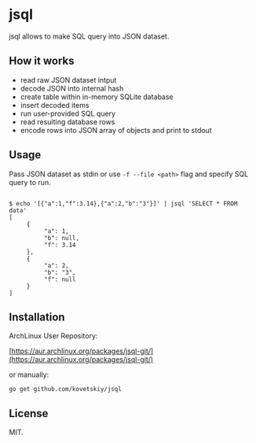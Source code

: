 # jsql

jsql allows to make SQL query into JSON dataset.

## How it works

* read raw JSON dataset intput
* decode JSON into internal hash
* create table within in-memory SQLite database
* insert decoded items
* run user-provided SQL query
* read resulting database rows
* encode rows into JSON array of objects and print to stdout

## Usage

Pass JSON dataset as stdin or use `-f --file <path>` flag and specify SQL
query to run.

```

$ echo '[{"a":1,"f":3.14},{"a":2,"b":"3"}]' | jsql 'SELECT * FROM data'
[
     {
          "a": 1,
          "b": null,
          "f": 3.14
     },
     {
          "a": 2,
          "b": "3",
          "f": null
     }
]
```

## Installation

ArchLinux User Repository:

[https://aur.archlinux.org/packages/jsql-git/](https://aur.archlinux.org/packages/jsql-git/)

or manually:

```
go get github.com/kovetskiy/jsql
```

## License
MIT.
